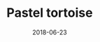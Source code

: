---
title: Pastel tortoise
date: 2018-06-23
caption: Long, almond-shaped acrylic nails, painted with bright glittery pink polish. The accent nail has a tortoise shell pattern with pastel colors
img: /images/nails/pastel-tortoise.jpg
---